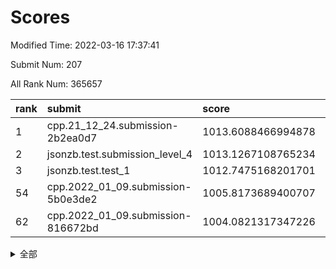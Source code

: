 # Scores

Modified Time: 2022-03-16 17:37:41

Submit Num: 207

All Rank Num: 365657

| rank |               submit               |       score        |       sigma        | pk_num |
| :--- | :--------------------------------- | :----------------- | :----------------- | :----- |
| 1    | cpp.21_12_24.submission-2b2ea0d7   | 1013.6088466994878 | 0.7929512070855009 | 7061   |
| 2    | jsonzb.test.submission_level_4     | 1013.1267108765234 | 0.7830887609018997 | 7066   |
| 3    | jsonzb.test.test_1                 | 1012.7475168201701 | 0.8104193150113782 | 7063   |
| 54   | cpp.2022_01_09.submission-5b0e3de2 | 1005.8173689400707 | 0.742431223165531  | 7062   |
| 62   | cpp.2022_01_09.submission-816672bd | 1004.0821317347226 | 0.7155402744241718 | 7063   |


<details>
<summary>全部</summary>

| rank |                 submit                 |       score        |       sigma        | pk_num |
| :--- | :------------------------------------- | :----------------- | :----------------- | :----- |
| 1    | cpp.21_12_24.submission-2b2ea0d7       | 1013.6088466994878 | 0.7929512070855009 | 7061   |
| 2    | jsonzb.test.submission_level_4         | 1013.1267108765234 | 0.7830887609018997 | 7066   |
| 3    | jsonzb.test.test_1                     | 1012.7475168201701 | 0.8104193150113782 | 7063   |
| 4    | gobigger.level_3.submission_level_3_12 | 1012.0721763909813 | 0.7821447109622949 | 7061   |
| 5    | gobigger.level_3.submission_level_3_20 | 1011.6203194711971 | 0.7695930053544141 | 7068   |
| 6    | gobigger.level_3.submission_level_3_9  | 1011.5014414376272 | 0.7879366894724988 | 7069   |
| 7    | gobigger.level_3.submission_level_3_42 | 1011.4107030115057 | 0.760078894394466  | 7069   |
| 8    | gobigger.level_3.submission_level_3_47 | 1011.2766599490698 | 0.7960662770730489 | 7069   |
| 9    | gobigger.level_3.submission_level_3_24 | 1011.2403910174189 | 0.7649057756715413 | 7064   |
| 10   | gobigger.level_3.submission_level_3_6  | 1011.1090574865098 | 0.7866334793517695 | 7065   |
| 11   | gobigger.level_3.submission_level_3_26 | 1011.0772416988358 | 0.7700878037429351 | 7069   |
| 12   | gobigger.level_3.submission_level_3_39 | 1011.0284588500084 | 0.7571267763060232 | 7071   |
| 13   | gobigger.level_3.submission_level_3_10 | 1010.9759181494908 | 0.7971048214919221 | 7067   |
| 14   | gobigger.level_3.submission_level_3_19 | 1010.8968090270436 | 0.7752058358050582 | 7069   |
| 15   | gobigger.level_3.submission_level_3_44 | 1010.7202478932691 | 0.7568635662796293 | 7072   |
| 16   | gobigger.level_3.submission_level_3_35 | 1010.716599635513  | 0.7717915897048346 | 7063   |
| 17   | gobigger.level_3.submission_level_3_3  | 1010.7070218085181 | 0.7721031068419022 | 7062   |
| 18   | gobigger.level_3.submission_level_3_5  | 1010.6196045214049 | 0.7695724739715336 | 7060   |
| 19   | gobigger.level_3.submission_level_3_4  | 1010.4525630042173 | 0.7499205385226129 | 7069   |
| 20   | gobigger.level_3.submission_level_3_23 | 1010.3811286517146 | 0.73813311812031   | 7068   |
| 21   | gobigger.level_3.submission_level_3_25 | 1010.3249615888715 | 0.7553965057015499 | 7063   |
| 22   | gobigger.level_3.submission_level_3_33 | 1010.3047719098795 | 0.7629548617699748 | 7071   |
| 23   | gobigger.level_3.submission_level_3_31 | 1010.2869029835196 | 0.7622276728092962 | 7069   |
| 24   | gobigger.level_3.submission_level_3_16 | 1010.2159133479537 | 0.7735273534799314 | 7065   |
| 25   | gobigger.level_3.submission_level_3_28 | 1010.207417947267  | 0.7443189787259443 | 7073   |
| 26   | gobigger.level_3.submission_level_3_27 | 1010.1821314937839 | 0.7481410549507909 | 7063   |
| 27   | gobigger.level_3.submission_level_3_17 | 1010.150613699492  | 0.7617753509502663 | 7065   |
| 28   | gobigger.level_3.submission_level_3_8  | 1010.0892502865719 | 0.739103296094461  | 7069   |
| 29   | gobigger.level_3.submission_level_3_48 | 1010.0544755108998 | 0.7759297202213706 | 7064   |
| 30   | gobigger.level_3.submission_level_3_11 | 1010.0309182188188 | 0.759898924552135  | 7068   |
| 31   | gobigger.level_3.submission_level_3_29 | 1009.9754836268153 | 0.7711230983055655 | 7061   |
| 32   | gobigger.level_3.submission_level_3_37 | 1009.9537365949329 | 0.7461491030227126 | 7064   |
| 33   | gobigger.level_3.submission_level_3_7  | 1009.925421570483  | 0.7662728988662104 | 7068   |
| 34   | gobigger.level_3.submission_level_3_45 | 1009.8912832390364 | 0.7482438764847114 | 7066   |
| 35   | gobigger.level_3.submission_level_3_15 | 1009.7515758129769 | 0.7722195335004461 | 7068   |
| 36   | gobigger.level_3.submission_level_3_22 | 1009.6988270429432 | 0.7486564141384141 | 7060   |
| 37   | gobigger.level_3.submission_level_3_36 | 1009.6684369640329 | 0.7648679645481566 | 7067   |
| 38   | gobigger.level_3.submission_level_3_38 | 1009.666883015173  | 0.7625143674941883 | 7068   |
| 39   | gobigger.level_3.submission_level_3_13 | 1009.6375573066141 | 0.7603859815162186 | 7070   |
| 40   | gobigger.level_3.submission_level_3_21 | 1009.5695543471984 | 0.7445954489125625 | 7066   |
| 41   | gobigger.level_3.submission_level_3_2  | 1009.5663355334295 | 0.7452946388883589 | 7068   |
| 42   | gobigger.level_3.submission_level_3_14 | 1009.5639377070949 | 0.746535566740289  | 7066   |
| 43   | gobigger.level_3.submission_level_3_18 | 1009.3879081849617 | 0.7511308448965969 | 7067   |
| 44   | gobigger.level_3.submission_level_3_46 | 1009.3770528162031 | 0.7346957751011588 | 7069   |
| 45   | gobigger.level_3.submission_level_3_34 | 1009.370468366166  | 0.7420926025655492 | 7066   |
| 46   | gobigger.level_3.submission_level_3_1  | 1009.2992799343509 | 0.7470990962629676 | 7067   |
| 47   | gobigger.level_3.submission_level_3_30 | 1009.2018997331795 | 0.7640288074278007 | 7070   |
| 48   | gobigger.level_3.submission_level_3_41 | 1009.0865295426222 | 0.7466628622234062 | 7069   |
| 49   | gobigger.level_3.submission_level_3_32 | 1008.7343918970306 | 0.74469432626087   | 7064   |
| 50   | gobigger.level_3.submission_level_3_49 | 1008.6989179550792 | 0.7388038983252133 | 7063   |
| 51   | gobigger.level_3.submission_level_3_40 | 1008.4655667733459 | 0.7419618970980326 | 7064   |
| 52   | gobigger.level_3.submission_level_3_0  | 1008.3212482787882 | 0.73670172287045   | 7065   |
| 53   | gobigger.level_3.submission_level_3_43 | 1007.9674612014356 | 0.7424215571635135 | 7067   |
| 54   | cpp.2022_01_09.submission-5b0e3de2     | 1005.8173689400707 | 0.742431223165531  | 7062   |
| 55   | gobigger.level_1.submission_level_1_42 | 1004.847259433533  | 0.7097241956559779 | 7066   |
| 56   | gobigger.level_1.submission_level_1_24 | 1004.7954800955544 | 0.7243525439795269 | 7072   |
| 57   | gobigger.level_1.submission_level_1_28 | 1004.7700379340775 | 0.7247937466835769 | 7066   |
| 58   | gobigger.level_1.submission_level_1_18 | 1004.5569711063466 | 0.7234995422712857 | 7070   |
| 59   | gobigger.level_1.submission_level_1_12 | 1004.5027400017773 | 0.7191689014496118 | 7070   |
| 60   | gobigger.level_1.submission_level_1_1  | 1004.356483583287  | 0.7171473128591157 | 7062   |
| 61   | gobigger.level_1.submission_level_1_8  | 1004.3356359432838 | 0.7262852021847134 | 7066   |
| 62   | cpp.2022_01_09.submission-816672bd     | 1004.0821317347226 | 0.7155402744241718 | 7063   |
| 63   | gobigger.level_1.submission_level_1_47 | 1004.0624834256395 | 0.7217171156337874 | 7068   |
| 64   | gobigger.level_1.submission_level_1_6  | 1004.0616250223087 | 0.7134629128421497 | 7064   |
| 65   | gobigger.level_1.submission_level_1_29 | 1004.0223933795168 | 0.7259108771881183 | 7063   |
| 66   | gobigger.level_1.submission_level_1_23 | 1004.0155680914249 | 0.7210098271709908 | 7060   |
| 67   | gobigger.level_1.submission_level_1_38 | 1003.9178990416091 | 0.7278281964000595 | 7064   |
| 68   | gobigger.level_1.submission_level_1_43 | 1003.9080300918307 | 0.7187103313286104 | 7064   |
| 69   | gobigger.level_1.submission_level_1_39 | 1003.8906161752508 | 0.7142031963772998 | 7065   |
| 70   | gobigger.level_1.submission_level_1_5  | 1003.8816158497124 | 0.7216222281015188 | 7063   |
| 71   | gobigger.level_1.submission_level_1_14 | 1003.8543760152246 | 0.7169103183432249 | 7066   |
| 72   | gobigger.level_1.submission_level_1_10 | 1003.8447938240237 | 0.728153779764455  | 7064   |
| 73   | gobigger.level_1.submission_level_1_3  | 1003.8099055428536 | 0.7300267432729975 | 7068   |
| 74   | gobigger.level_1.submission_level_1_46 | 1003.8074907366882 | 0.7271820590914159 | 7068   |
| 75   | gobigger.level_1.submission_level_1_45 | 1003.7889467635789 | 0.7080198468780315 | 7066   |
| 76   | gobigger.level_1.submission_level_1_11 | 1003.7340104331189 | 0.7240246297062609 | 7065   |
| 77   | gobigger.level_1.submission_level_1_19 | 1003.7283035300686 | 0.7351702411509466 | 7066   |
| 78   | gobigger.level_1.submission_level_1_21 | 1003.6672464626694 | 0.7211460000337493 | 7063   |
| 79   | gobigger.level_1.submission_level_1_37 | 1003.5777029004842 | 0.7118746935804658 | 7067   |
| 80   | gobigger.level_1.submission_level_1_44 | 1003.5702438012389 | 0.7233907664201946 | 7072   |
| 81   | gobigger.level_1.submission_level_1_16 | 1003.516734122172  | 0.7176732553195911 | 7065   |
| 82   | gobigger.level_1.submission_level_1_34 | 1003.5087344542129 | 0.7108104876706183 | 7071   |
| 83   | gobigger.level_1.submission_level_1_41 | 1003.4740275091101 | 0.71270139178872   | 7067   |
| 84   | gobigger.level_1.submission_level_1_49 | 1003.431540677049  | 0.7224880843629767 | 7061   |
| 85   | gobigger.level_1.submission_level_1_27 | 1003.4264366016733 | 0.724046256521489  | 7063   |
| 86   | gobigger.level_1.submission_level_1_7  | 1003.2602850128177 | 0.7150438428823642 | 7061   |
| 87   | gobigger.level_1.submission_level_1_2  | 1003.2443222291075 | 0.7252039354302866 | 7062   |
| 88   | gobigger.level_1.submission_level_1_31 | 1003.2183484524163 | 0.7265117120142528 | 7062   |
| 89   | gobigger.level_1.submission_level_1_48 | 1003.2096735091401 | 0.7181506068068878 | 7072   |
| 90   | gobigger.level_1.submission_level_1_22 | 1003.0971038479806 | 0.7143243812535336 | 7067   |
| 91   | gobigger.level_1.submission_level_1_15 | 1003.0291220946468 | 0.7191090613232289 | 7065   |
| 92   | gobigger.level_1.submission_level_1_36 | 1002.9957439310816 | 0.7204632147637082 | 7071   |
| 93   | gobigger.level_1.submission_level_1_26 | 1002.8862413250373 | 0.7170309842787854 | 7066   |
| 94   | gobigger.level_1.submission_level_1_13 | 1002.8582596686613 | 0.7162984151495896 | 7060   |
| 95   | gobigger.level_1.submission_level_1_40 | 1002.8487349778972 | 0.7135264734712368 | 7062   |
| 96   | gobigger.level_1.submission_level_1_32 | 1002.5979935576496 | 0.7186136014688717 | 7069   |
| 97   | gobigger.level_1.submission_level_1_9  | 1002.4358740715189 | 0.7129338686578407 | 7067   |
| 98   | gobigger.level_1.submission_level_1_35 | 1002.4149912738677 | 0.7153246299672824 | 7066   |
| 99   | gobigger.level_1.submission_level_1_30 | 1002.3964457300019 | 0.7178898795351554 | 7067   |
| 100  | gobigger.level_1.submission_level_1_17 | 1002.3299958223579 | 0.7170185031719037 | 7070   |
| 101  | gobigger.level_1.submission_level_1_25 | 1002.1842149902492 | 0.7280196314241881 | 7064   |
| 102  | gobigger.level_1.submission_level_1_4  | 1002.1593214770522 | 0.7034156055049797 | 7060   |
| 103  | gobigger.level_1.submission_level_1_20 | 1001.9632690846652 | 0.7147244410137179 | 7066   |
| 104  | gobigger.level_1.submission_level_1_0  | 1001.8987749303017 | 0.703961164467003  | 7069   |
| 105  | gobigger.level_1.submission_level_1_33 | 1001.5304508521918 | 0.7236578337363031 | 7065   |
| 106  | gobigger.random.submission_random_48   | 997.2674044632263  | 0.7174989886740604 | 7067   |
| 107  | gobigger.random.submission_random_45   | 997.2203484795702  | 0.7223100769369312 | 7064   |
| 108  | gobigger.random.submission_random_22   | 997.1896874579237  | 0.6929606188143674 | 7070   |
| 109  | gobigger.random.submission_random_8    | 997.0269095412281  | 0.7125441523044502 | 7063   |
| 110  | gobigger.random.submission_random_28   | 996.9445110922007  | 0.708680331569311  | 7061   |
| 111  | gobigger.random.submission_random_17   | 996.8953482855965  | 0.7084228661199193 | 7061   |
| 112  | gobigger.random.submission_random_36   | 996.8004738160452  | 0.716356630287425  | 7064   |
| 113  | gobigger.random.submission_random_14   | 996.7204164155804  | 0.7043919629753699 | 7067   |
| 114  | gobigger.random.submission_random_47   | 996.6483305477445  | 0.6998915626417288 | 7067   |
| 115  | gobigger.random.submission_random_19   | 996.5893632535731  | 0.7098238477836122 | 7070   |
| 116  | gobigger.random.submission_random_10   | 996.5482823705645  | 0.7130637791434651 | 7069   |
| 117  | gobigger.random.submission_random_37   | 996.50690629564    | 0.706196657659648  | 7063   |
| 118  | gobigger.random.submission_random_24   | 996.4622402701459  | 0.7274186487916299 | 7064   |
| 119  | gobigger.random.submission_random_34   | 996.371237570097   | 0.7089122197523731 | 7060   |
| 120  | gobigger.random.submission_random_41   | 996.3364532676718  | 0.7215151654924628 | 7069   |
| 121  | gobigger.random.submission_random_49   | 996.318766814464   | 0.7148181834339578 | 7067   |
| 122  | gobigger.random.submission_random_31   | 996.2547715154537  | 0.7114951853389929 | 7068   |
| 123  | gobigger.random.submission_random_30   | 996.2440236927958  | 0.7083299989843107 | 7065   |
| 124  | gobigger.random.submission_random_21   | 996.2054989222019  | 0.719665577143114  | 7067   |
| 125  | gobigger.random.submission_random_20   | 996.179479740002   | 0.7144019235535186 | 7059   |
| 126  | gobigger.random.submission_random_43   | 996.1653732682257  | 0.7264059025433722 | 7063   |
| 127  | gobigger.random.submission_random_25   | 995.9465736702119  | 0.7091659649004936 | 7068   |
| 128  | gobigger.random.submission_random_18   | 995.9412701809126  | 0.7102428940999609 | 7068   |
| 129  | gobigger.random.submission_random_35   | 995.906771215405   | 0.7096973624626414 | 7062   |
| 130  | gobigger.random.submission_random_42   | 995.9006452648084  | 0.7145724413512102 | 7066   |
| 131  | gobigger.random.submission_random_16   | 995.8310432734386  | 0.7072255475731086 | 7068   |
| 132  | gobigger.random.submission_random_6    | 995.7933705953074  | 0.7178748844206758 | 7070   |
| 133  | gobigger.random.submission_random_13   | 995.6710572015273  | 0.7126884981761934 | 7062   |
| 134  | gobigger.random.submission_random_33   | 995.643790437343   | 0.7125250408216592 | 7064   |
| 135  | gobigger.random.submission_random_38   | 995.6254908204941  | 0.7393656317706441 | 7067   |
| 136  | gobigger.random.submission_random_4    | 995.6182612712746  | 0.7136768906725385 | 7068   |
| 137  | gobigger.random.submission_random_44   | 995.5993468513313  | 0.7133980507824831 | 7069   |
| 138  | gobigger.random.submission_random_46   | 995.5578991333502  | 0.7033055862569291 | 7066   |
| 139  | gobigger.random.submission_random_12   | 995.5155968264945  | 0.7288140573732963 | 7061   |
| 140  | gobigger.random.submission_random_27   | 995.4244872422375  | 0.7012672967562357 | 7067   |
| 141  | gobigger.random.submission_random_23   | 995.4189700765452  | 0.7168653634208769 | 7065   |
| 142  | gobigger.random.submission_random_32   | 995.3900519158709  | 0.7309588034877746 | 7062   |
| 143  | gobigger.random.submission_random_26   | 995.374245616951   | 0.7092097200749993 | 7067   |
| 144  | gobigger.random.submission_random_0    | 995.3462432693814  | 0.7188639485393861 | 7065   |
| 145  | gobigger.random.submission_random_29   | 995.3191206468855  | 0.7238408969108038 | 7062   |
| 146  | gobigger.random.submission_random_40   | 995.2857622376223  | 0.7148126414784763 | 7067   |
| 147  | gobigger.random.submission_random_39   | 995.2390173384129  | 0.7039470704798002 | 7068   |
| 148  | gobigger.random.submission_random_2    | 995.2248228149031  | 0.7058558859532101 | 7072   |
| 149  | gobigger.random.submission_random_15   | 995.1573462629735  | 0.7305372045534196 | 7068   |
| 150  | gobigger.random.submission_random_3    | 994.9040063917149  | 0.7082714755091823 | 7064   |
| 151  | gobigger.random.submission_random_5    | 994.7635176424353  | 0.7174106802335192 | 7063   |
| 152  | gobigger.random.submission_random_11   | 994.6368260603275  | 0.7092902428560487 | 7063   |
| 153  | gobigger.random.submission_random_1    | 994.5265080650311  | 0.717576391988366  | 7063   |
| 154  | gobigger.level_2.submission_level_2_40 | 994.1002426815845  | 0.7275752721806973 | 7064   |
| 155  | gobigger.level_2.submission_level_2_35 | 994.0448025089989  | 0.7422660282384748 | 7064   |
| 156  | gobigger.random.submission_random_7    | 994.0007256365242  | 0.7326754133188856 | 7060   |
| 157  | gobigger.random.submission_random_9    | 993.7025571719754  | 0.729453135163775  | 7075   |
| 158  | gobigger.level_2.submission_level_2_29 | 993.3935993198845  | 0.7310644379739586 | 7066   |
| 159  | gobigger.level_2.submission_level_2_33 | 993.3840640077859  | 0.7482447530375487 | 7068   |
| 160  | gobigger.level_2.submission_level_2_30 | 993.3303282757383  | 0.7501598477348068 | 7070   |
| 161  | gobigger.level_2.submission_level_2_9  | 993.2957218973314  | 0.7373649275800281 | 7063   |
| 162  | gobigger.level_2.submission_level_2_14 | 993.2640740698331  | 0.7404612910162324 | 7069   |
| 163  | gobigger.level_2.submission_level_2_24 | 993.1435464852098  | 0.7397343495967023 | 7064   |
| 164  | gobigger.level_2.submission_level_2_20 | 993.0982427626053  | 0.7319501220601459 | 7067   |
| 165  | gobigger.level_2.submission_level_2_12 | 993.0437886874089  | 0.7516045602809873 | 7065   |
| 166  | gobigger.level_2.submission_level_2_48 | 993.0176435623163  | 0.7481668648872183 | 7066   |
| 167  | gobigger.level_2.submission_level_2_49 | 992.9715719190106  | 0.7415020280502628 | 7065   |
| 168  | gobigger.level_2.submission_level_2_19 | 992.8840416390522  | 0.7403192797198161 | 7071   |
| 169  | gobigger.level_2.submission_level_2_3  | 992.7001988509264  | 0.7490905038319964 | 7071   |
| 170  | gobigger.level_2.submission_level_2_44 | 992.6388276873279  | 0.7358155193295396 | 7065   |
| 171  | gobigger.level_2.submission_level_2_45 | 992.5645334817576  | 0.7345336255419013 | 7065   |
| 172  | gobigger.level_2.submission_level_2_6  | 992.5442771457175  | 0.7393065049428448 | 7064   |
| 173  | gobigger.level_2.submission_level_2_11 | 992.4744932366933  | 0.7414471641047554 | 7061   |
| 174  | gobigger.level_2.submission_level_2_41 | 992.3753781829869  | 0.7454919250253108 | 7064   |
| 175  | gobigger.level_2.submission_level_2_4  | 992.2601516144399  | 0.7455710787725661 | 7064   |
| 176  | gobigger.level_2.submission_level_2_37 | 992.2490291253985  | 0.7503748222378642 | 7069   |
| 177  | gobigger.level_2.submission_level_2_13 | 992.2397484076592  | 0.7367972101856176 | 7062   |
| 178  | gobigger.level_2.submission_level_2_7  | 991.9138082987201  | 0.7628288588049975 | 7069   |
| 179  | gobigger.level_2.submission_level_2_31 | 991.9054817721606  | 0.7451545567565426 | 7066   |
| 180  | gobigger.level_2.submission_level_2_16 | 991.8533642182513  | 0.751791109644651  | 7069   |
| 181  | gobigger.level_2.submission_level_2_36 | 991.8511946768859  | 0.7434602560902771 | 7066   |
| 182  | gobigger.level_2.submission_level_2_10 | 991.8409742418963  | 0.7498634432262572 | 7073   |
| 183  | gobigger.level_2.submission_level_2_25 | 991.7950765093166  | 0.7461316791683886 | 7062   |
| 184  | gobigger.level_2.submission_level_2_23 | 991.7776109586706  | 0.7426341976073728 | 7066   |
| 185  | gobigger.level_2.submission_level_2_32 | 991.7099776355066  | 0.7532249337306769 | 7067   |
| 186  | gobigger.level_2.submission_level_2_17 | 991.6094681429453  | 0.7388110649761354 | 7061   |
| 187  | gobigger.level_2.submission_level_2_38 | 991.5414385400071  | 0.7517777177030329 | 7067   |
| 188  | gobigger.level_2.submission_level_2_5  | 991.5373946152653  | 0.7540462412444177 | 7064   |
| 189  | gobigger.level_2.submission_level_2_8  | 991.4707168197207  | 0.7469836542290009 | 7062   |
| 190  | gobigger.level_2.submission_level_2_27 | 991.436952557757   | 0.7341722187354046 | 7066   |
| 191  | gobigger.level_2.submission_level_2_39 | 991.3755031011191  | 0.7639440359728784 | 7063   |
| 192  | gobigger.level_2.submission_level_2_21 | 991.3354923424529  | 0.7465725103713011 | 7063   |
| 193  | gobigger.level_2.submission_level_2_15 | 991.2942356154082  | 0.7485877473153405 | 7064   |
| 194  | gobigger.level_2.submission_level_2_2  | 991.2325280365569  | 0.7503165810977924 | 7063   |
| 195  | gobigger.level_2.submission_level_2_26 | 991.2218280974789  | 0.7685902326670622 | 7066   |
| 196  | gobigger.level_2.submission_level_2_0  | 991.1777128230502  | 0.7538983259011706 | 7063   |
| 197  | gobigger.level_2.submission_level_2_22 | 990.9952688601389  | 0.7480828089220396 | 7065   |
| 198  | gobigger.level_2.submission_level_2_18 | 990.9720931708914  | 0.7402167209634523 | 7067   |
| 199  | gobigger.level_2.submission_level_2_42 | 990.9392419063361  | 0.7373156928481482 | 7072   |
| 200  | gobigger.level_2.submission_level_2_46 | 990.8358711635058  | 0.7557766606628237 | 7064   |
| 201  | gobigger.level_2.submission_level_2_43 | 990.8286882496733  | 0.7591927139716148 | 7071   |
| 202  | gobigger.level_2.submission_level_2_47 | 990.5962420669847  | 0.7557899475552171 | 7069   |
| 203  | gobigger.level_2.submission_level_2_1  | 990.1864125780583  | 0.7541832928003788 | 7069   |
| 204  | gobigger.level_2.submission_level_2_34 | 989.99107705625    | 0.7714170655784529 | 7065   |
| 205  | gobigger.level_2.submission_level_2_28 | 989.5077738454909  | 0.773123254444433  | 7065   |
| 206  | gobigger.none.submission_none_0        | 978.2852803015041  | 1.214475671185107  | 7069   |
| 207  | gobigger.none.submission_none_1        | 973.8305309670094  | 1.7383136192036264 | 7061   |

</details>